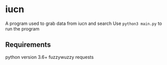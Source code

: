 # iucn

A program used to grab data from iucn and search
Use `python3 main.py` to run the program

## Requirements

python version 3.6+
fuzzywuzzy
requests
